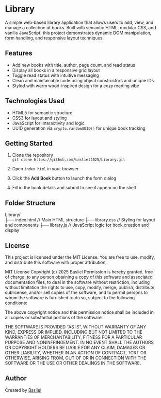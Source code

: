 # Library

A simple web-based library application that allows users to add, view, and manage a collection of books. Built with semantic HTML, modular CSS, and vanilla JavaScript, this project demonstrates dynamic DOM manipulation, form handling, and responsive layout techniques.

## Features

- Add new books with title, author, page count, and read status  
- Display all books in a responsive grid layout  
- Toggle read status with intuitive messaging  
- Clean and maintainable code using object constructors and unique IDs  
- Styled with warm wood-inspired design for a cozy reading vibe

## Technologies Used

- HTML5 for semantic structure  
- CSS3 for layout and styling  
- JavaScript for interactivity and logic  
- UUID generation via `crypto.randomUUID()` for unique book tracking

## Getting Started

1. Clone the repository  
   `git clone https://github.com/basliel2025/Library.git`

2. Open `index.html` in your browser

3. Click the **Add Book** button to launch the form dialog

4. Fill in the book details and submit to see it appear on the shelf

## Folder Structure

Library/   
├── index.html         // Main HTML structure
├── library.css        // Styling for layout and components 
├── library.js         // JavaScript logic for book creation and display


## License

This project is licensed under the MIT License. You are free to use, modify, and distribute this software with proper attribution.

MIT License
Copyright (c) 2025 Basliel
Permission is hereby granted, free of charge, to any person obtaining a copy of this software and associated documentation files, to deal in the software without restriction, including without limitation the rights to use, copy, modify, merge, publish, distribute, sublicense, and/or sell copies of the software, and to permit persons to whom the software is furnished to do so, subject to the following conditions:


The above copyright notice and this permission notice shall be included in all copies or substantial portions of the software.


THE SOFTWARE IS PROVIDED "AS IS", WITHOUT WARRANTY OF ANY KIND, EXPRESS OR IMPLIED, INCLUDING BUT NOT LIMITED TO THE WARRANTIES OF MERCHANTABILITY, FITNESS FOR A PARTICULAR PURPOSE AND NONINFRINGEMENT. IN NO EVENT SHALL THE AUTHORS OR COPYRIGHT HOLDERS BE LIABLE FOR ANY CLAIM, DAMAGES OR OTHER LIABILITY, WHETHER IN AN ACTION OF CONTRACT, TORT OR OTHERWISE, ARISING FROM, OUT OF OR IN CONNECTION WITH THE SOFTWARE OR THE USE OR OTHER DEALINGS IN THE SOFTWARE.


## Author

Created by [Basliel](mailto:basliel.ugr-3563-16@aau.edu.et)
